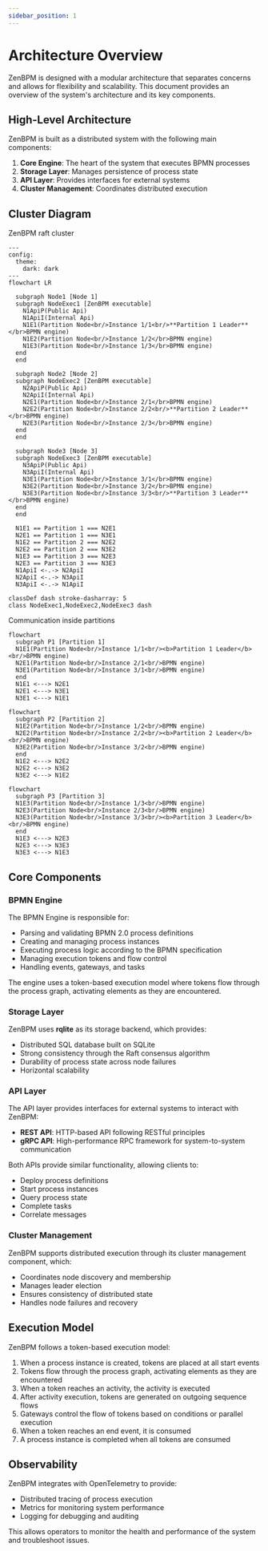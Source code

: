 ```yaml
---
sidebar_position: 1
---
```

# Architecture Overview

ZenBPM is designed with a modular architecture that separates concerns and allows for flexibility and scalability. This document provides an overview of the system's architecture and its key components.

## High-Level Architecture

ZenBPM is built as a distributed system with the following main components:

1. **Core Engine**: The heart of the system that executes BPMN processes
2. **Storage Layer**: Manages persistence of process state
3. **API Layer**: Provides interfaces for external systems
4. **Cluster Management**: Coordinates distributed execution

## Cluster Diagram

ZenBPM raft cluster

```mermaid
---
config:
  theme:
    dark: dark
---
flowchart LR

  subgraph Node1 [Node 1]
  subgraph NodeExec1 [ZenBPM executable]
    N1ApiP(Public Api)
    N1ApiI(Internal Api)
    N1E1(Partition Node<br/>Instance 1/1<br/>**Partition 1 Leader**</br>BPMN engine)
    N1E2(Partition Node<br/>Instance 1/2</br>BPMN engine)
    N1E3(Partition Node<br/>Instance 1/3</br>BPMN engine)
  end
  end

  subgraph Node2 [Node 2]
  subgraph NodeExec2 [ZenBPM executable]
    N2ApiP(Public Api)
    N2ApiI(Internal Api)
    N2E1(Partition Node<br/>Instance 2/1</br>BPMN engine)
    N2E2(Partition Node<br/>Instance 2/2<br/>**Partition 2 Leader**</br>BPMN engine)
    N2E3(Partition Node<br/>Instance 2/3</br>BPMN engine)
  end
  end

  subgraph Node3 [Node 3]
  subgraph NodeExec3 [ZenBPM executable]
    N3ApiP(Public Api)
    N3ApiI(Internal Api)
    N3E1(Partition Node<br/>Instance 3/1</br>BPMN engine)
    N3E2(Partition Node<br/>Instance 3/2</br>BPMN engine)
    N3E3(Partition Node<br/>Instance 3/3<br/>**Partition 3 Leader**</br>BPMN engine)
  end
  end

  N1E1 == Partition 1 === N2E1
  N2E1 == Partition 1 === N3E1
  N1E2 == Partition 2 === N2E2
  N2E2 == Partition 2 === N3E2
  N1E3 == Partition 3 === N2E3
  N2E3 == Partition 3 === N3E3
  N1ApiI <-.-> N2ApiI
  N2ApiI <-.-> N3ApiI
  N3ApiI <-.-> N1ApiI

classDef dash stroke-dasharray: 5
class NodeExec1,NodeExec2,NodeExec3 dash

```
Communication inside partitions
```mermaid
flowchart
  subgraph P1 [Partition 1]
  N1E1(Partition Node<br/>Instance 1/1<br/><b>Partition 1 Leader</b><br/>BPMN engine)
  N2E1(Partition Node<br/>Instance 2/1<br/>BPMN engine)
  N3E1(Partition Node<br/>Instance 3/1<br/>BPMN engine)
  end
  N1E1 <---> N2E1
  N2E1 <---> N3E1
  N3E1 <---> N1E1
```

```mermaid
flowchart
  subgraph P2 [Partition 2]
  N1E2(Partition Node<br/>Instance 1/2<br/>BPMN engine)
  N2E2(Partition Node<br/>Instance 2/2<br/><b>Partition 2 Leader</b><br/>BPMN engine)
  N3E2(Partition Node<br/>Instance 3/2<br/>BPMN engine)
  end
  N1E2 <---> N2E2
  N2E2 <---> N3E2
  N3E2 <---> N1E2
```

```mermaid
flowchart
  subgraph P3 [Partition 3]
  N1E3(Partition Node<br/>Instance 1/3<br/>BPMN engine)
  N2E3(Partition Node<br/>Instance 2/3<br/>BPMN engine)
  N3E3(Partition Node<br/>Instance 3/3<br/><b>Partition 3 Leader</b><br/>BPMN engine)
  end
  N1E3 <---> N2E3
  N2E3 <---> N3E3
  N3E3 <---> N1E3
```

## Core Components

### BPMN Engine

The BPMN Engine is responsible for:

- Parsing and validating BPMN 2.0 process definitions
- Creating and managing process instances
- Executing process logic according to the BPMN specification
- Managing execution tokens and flow control
- Handling events, gateways, and tasks

The engine uses a token-based execution model where tokens flow through the process graph, activating elements as they are encountered.

### Storage Layer

ZenBPM uses **rqlite** as its storage backend, which provides:

- Distributed SQL database built on SQLite
- Strong consistency through the Raft consensus algorithm
- Durability of process state across node failures
- Horizontal scalability

### API Layer

The API layer provides interfaces for external systems to interact with ZenBPM:

- **REST API**: HTTP-based API following RESTful principles
- **gRPC API**: High-performance RPC framework for system-to-system communication

Both APIs provide similar functionality, allowing clients to:

- Deploy process definitions
- Start process instances
- Query process state
- Complete tasks
- Correlate messages

### Cluster Management

ZenBPM supports distributed execution through its cluster management component, which:

- Coordinates node discovery and membership
- Manages leader election
- Ensures consistency of distributed state
- Handles node failures and recovery

## Execution Model

ZenBPM follows a token-based execution model:

1. When a process instance is created, tokens are placed at all start events
2. Tokens flow through the process graph, activating elements as they are encountered
3. When a token reaches an activity, the activity is executed
4. After activity execution, tokens are generated on outgoing sequence flows
5. Gateways control the flow of tokens based on conditions or parallel execution
6. When a token reaches an end event, it is consumed
7. A process instance is completed when all tokens are consumed

## Observability

ZenBPM integrates with OpenTelemetry to provide:

- Distributed tracing of process execution
- Metrics for monitoring system performance
- Logging for debugging and auditing

This allows operators to monitor the health and performance of the system and troubleshoot issues.

